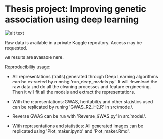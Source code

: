 # Thesis project: Improving genetic association using deep learning
![alt text](https://github.com/neggor/improving-genetic-association-using-deep-learning/blob/main/images/Other/Introductory_plot.png)

Raw data is available in a private Kaggle repository. Access may be requested.

All results are available here.

Reproducibility usage:

- All representations (traits) generated through Deep Learning algorithms can be extracted by running 'run_deep_models.py'. It will download the raw data and do all the cleaning processes and feature engineering. Then it will fit all the models and extract the representations.

- With the representations: GWAS, heritability and other statistics used can be replicated by runing 'GWAS_R2_H2.R' in src/model/.

- Reverse GWAS can be run with 'Reverse_GWAS.py' in src/model/.

- With representations and statistics: All generated images can be replicated using 'Plot_maker.ipynb' and 'Plot_maker.Rmd'.

